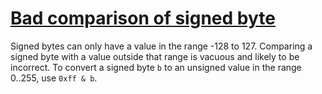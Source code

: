 # [Bad comparison of signed byte](https://spotbugs.readthedocs.io/en/latest/bugDescriptions.html#INT_BAD_COMPARISON_WITH_SIGNED_BYTE)

 Signed bytes can only have a value in the range -128 to 127\. Comparing
a signed byte with a value outside that range is vacuous and likely to be incorrect.
To convert a signed byte `b` to an unsigned value in the range 0..255,
use `0xff & b`.